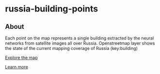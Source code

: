# russia-building-points

## About

Each point on the map represents a single building extracted by
the neural networks from satellite images all over Russia.
Openstreetmap layer shows the state of the current mapping
coverage of Russia (key:building)

[Explore the map](https://geoalert.github.io/russia-building-points)

[Learn more](https://github.com/Geoalert/urban-mapping)
